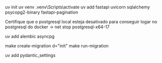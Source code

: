 uv init
uv venv
.venv\Scripts\activate 
uv add fastapi uvicorn sqlalchemy psycopg2-binary fastapi-pagination

Certifique que o postgresql local esteja desativado para conseguir logar no postgresql do docker -> net stop postgresql-x64-17

uv add alembic asyncpg

make create-migration d="init"
make run-migration

uv add pydantic_settings